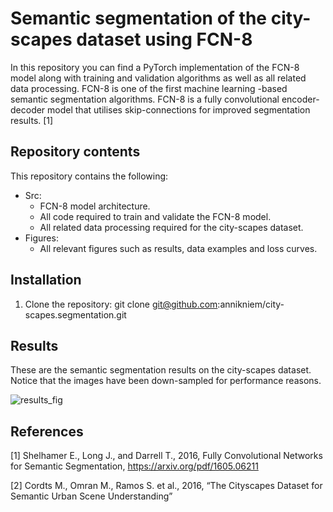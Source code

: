 # Semantic segmentation of the city-scapes dataset using FCN-8
In this repository you can find a PyTorch implementation of the FCN-8 model along with training and 
validation algorithms as well as all related data processing. 
FCN-8 is one of the first machine learning -based semantic segmentation algorithms.
FCN-8 is a fully convolutional encoder-decoder model that utilises skip-connections
for improved segmentation results. [1]

## Repository contents
This repository contains the following:
- Src:
     - FCN-8 model architecture.
     - All  code required to train and validate the FCN-8 model.
     - All related data processing required for the city-scapes dataset.
- Figures:
     - All relevant figures such as results, data examples and loss curves.

## Installation
1. Clone the repository:
   git clone git@github.com:annikniem/city-scapes.segmentation.git

## Results
These are the semantic segmentation results on the city-scapes dataset. Notice that the images have been down-sampled for performance reasons.

![results_fig](https://github.com/user-attachments/assets/86b4890e-8df3-48ca-bcf5-681d26b5fb53)

## References
[1]  Shelhamer E., Long J., and Darrell T., 2016, Fully Convolutional Networks for Semantic Segmentation, https://arxiv.org/pdf/1605.06211

[2] Cordts M., Omran M., Ramos S. et al., 2016, “The Cityscapes Dataset for Semantic Urban Scene Understanding”
